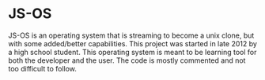 JS-OS
=====

JS-OS is an operating system that is streaming to become a unix clone, but with some added/better capabilities. This project was started in late 2012 by a high school student. This operating system is meant to be learning tool for both the developer and the user. The code is mostly commented and not too difficult to follow.